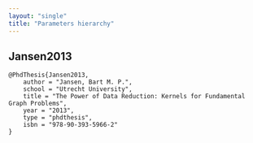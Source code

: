 ```yaml
---
layout: "single"
title: "Parameters hierarchy"
---
```

<!--this is a generated file-->

## Jansen2013
```
@PhdThesis{Jansen2013,
    author = "Jansen, Bart M. P.",
    school = "Utrecht University",
    title = "The Power of Data Reduction: Kernels for Fundamental Graph Problems",
    year = "2013",
    type = "phdthesis",
    isbn = "978-90-393-5966-2"
}
```

